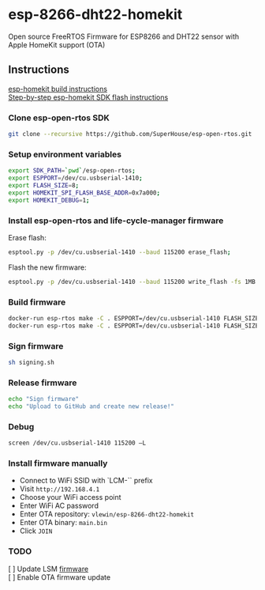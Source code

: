 # esp-8266-dht22-homekit
Open source FreeRTOS Firmware for ESP8266 and DHT22 sensor with Apple HomeKit support (OTA)

## Instructions
[esp-homekit build instructions](https://github.com/maximkulkin/esp-homekit-demo/wiki/Build-instructions-ESP8266)  
[Step-by-step esp-homekit SDK flash instructions](https://www.studiopieters.nl/esp-homekit-sdk-flash)  

### Clone esp-open-rtos SDK
```bash
git clone --recursive https://github.com/SuperHouse/esp-open-rtos.git
```

### Setup environment variables
```bash
export SDK_PATH=`pwd`/esp-open-rtos;
export ESPPORT=/dev/cu.usbserial-1410;
export FLASH_SIZE=8;
export HOMEKIT_SPI_FLASH_BASE_ADDR=0x7a000;
export HOMEKIT_DEBUG=1;
```

### Install esp-open-rtos and life-cycle-manager firmware
Erase flash:  
```bash
esptool.py -p /dev/cu.usbserial-1410 --baud 115200 erase_flash;
```
Flash the new firmware:  
```bash
esptool.py -p /dev/cu.usbserial-1410 --baud 115200 write_flash -fs 1MB -fm dout -ff 40m 0x0 firmware_prebuilt/rboot.bin 0x1000 firmware_prebuilt/blank_config.bin 0x2000 firmware_prebuilt/otaboot.bin;
```


### Build firmware
```bash
docker-run esp-rtos make -C . ESPPORT=/dev/cu.usbserial-1410 FLASH_SIZE=8 HOMEKIT_SPI_FLASH_BASE_ADDR=0x8c000 HOMEKIT_DEBUG=1 clean
docker-run esp-rtos make -C . ESPPORT=/dev/cu.usbserial-1410 FLASH_SIZE=8 HOMEKIT_SPI_FLASH_BASE_ADDR=0x8c000 HOMEKIT_DEBUG=1 all
```

### Sign firmware
```bash
sh signing.sh
```

### Release firmware
```bash
echo "Sign firmware"
echo "Upload to GitHub and create new release!"
```

### Debug
```bash
screen /dev/cu.usbserial-1410 115200 –L
```

### Install firmware manually
- Connect to WiFi SSID with `LCM-`` prefix
- Visit `http://192.168.4.1`
- Choose your WiFi access point
- Enter WiFi AC password
- Enter OTA repository: `vlewin/esp-8266-dht22-homekit`
- Enter OTA binary: `main.bin`
- Click `JOIN`

### TODO
[ ] Update LSM [firmware](https://github.com/HomeACcessoryKid/ota/releases/download/0.3.0/otaboot.bin)  
[ ] Enable OTA firmware update
